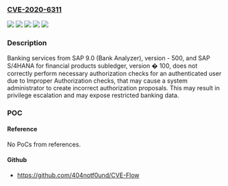 ### [CVE-2020-6311](https://cve.mitre.org/cgi-bin/cvename.cgi?name=CVE-2020-6311)
![](https://img.shields.io/static/v1?label=Product&message=BANKING%20SERVICES%20FROM%20SAP%209.0(Bank%20Analyzer)&color=blue)
![](https://img.shields.io/static/v1?label=Product&message=S%2F4HANA%20FIN%20PROD%20SUBLDGR&color=blue)
![](https://img.shields.io/static/v1?label=Version&message=%3C%20100%20&color=brightgreen)
![](https://img.shields.io/static/v1?label=Version&message=%3C%20500%20&color=brightgreen)
![](https://img.shields.io/static/v1?label=Vulnerability&message=CWE-285(Improper%20Authorization)&color=brightgreen)

### Description

Banking services from SAP 9.0 (Bank Analyzer), version - 500, and SAP S/4HANA for financial products subledger, version � 100, does not correctly perform necessary authorization checks for an authenticated user due to Improper Authorization checks, that may cause a system administrator to create incorrect authorization proposals. This may result in privilege escalation and may expose restricted banking data.

### POC

#### Reference
No PoCs from references.

#### Github
- https://github.com/404notf0und/CVE-Flow

